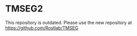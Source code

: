 TMSEG2
======
This repository is outdated. Please use the new repository at https://github.com/Rostlab/TMSEG
